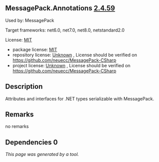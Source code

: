 MessagePack.Annotations [2.4.59](https://www.nuget.org/packages/MessagePack.Annotations/2.4.59)
--------------------

Used by: MessagePack

Target frameworks: net6.0, net7.0, net8.0, netstandard2.0

License: [MIT](../../../../licenses/mit) 

- package license: [MIT](https://licenses.nuget.org/MIT) 
- repository license: [Unknown](https://github.com/neuecc/MessagePack-CSharp) , License should be verified on https://github.com/neuecc/MessagePack-CSharp
- project license: [Unknown](https://github.com/neuecc/MessagePack-CSharp) , License should be verified on https://github.com/neuecc/MessagePack-CSharp

Description
-----------
Attributes and interfaces for .NET types serializable with MessagePack.

Remarks
-----------
no remarks


Dependencies 0
-----------


*This page was generated by a tool.*